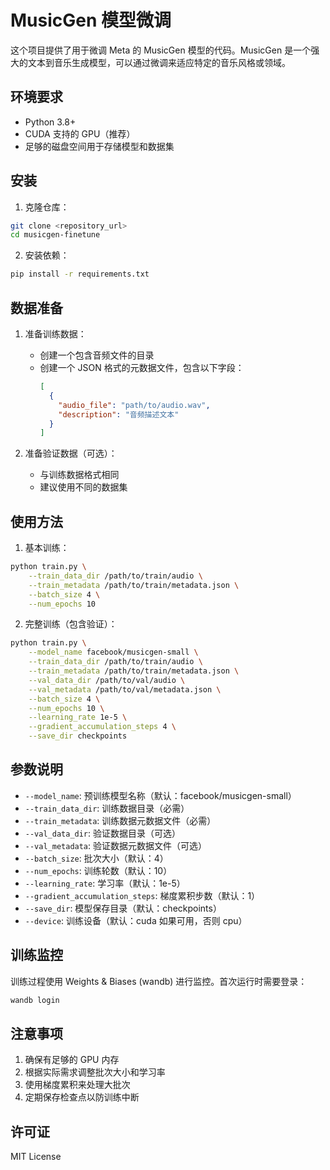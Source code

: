 # MusicGen 模型微调

这个项目提供了用于微调 Meta 的 MusicGen 模型的代码。MusicGen 是一个强大的文本到音乐生成模型，可以通过微调来适应特定的音乐风格或领域。

## 环境要求

- Python 3.8+
- CUDA 支持的 GPU（推荐）
- 足够的磁盘空间用于存储模型和数据集

## 安装

1. 克隆仓库：
```bash
git clone <repository_url>
cd musicgen-finetune
```

2. 安装依赖：
```bash
pip install -r requirements.txt
```

## 数据准备

1. 准备训练数据：
   - 创建一个包含音频文件的目录
   - 创建一个 JSON 格式的元数据文件，包含以下字段：
     ```json
     [
       {
         "audio_file": "path/to/audio.wav",
         "description": "音频描述文本"
       }
     ]
     ```

2. 准备验证数据（可选）：
   - 与训练数据格式相同
   - 建议使用不同的数据集

## 使用方法

1. 基本训练：
```bash
python train.py \
    --train_data_dir /path/to/train/audio \
    --train_metadata /path/to/train/metadata.json \
    --batch_size 4 \
    --num_epochs 10
```

2. 完整训练（包含验证）：
```bash
python train.py \
    --model_name facebook/musicgen-small \
    --train_data_dir /path/to/train/audio \
    --train_metadata /path/to/train/metadata.json \
    --val_data_dir /path/to/val/audio \
    --val_metadata /path/to/val/metadata.json \
    --batch_size 4 \
    --num_epochs 10 \
    --learning_rate 1e-5 \
    --gradient_accumulation_steps 4 \
    --save_dir checkpoints
```

## 参数说明

- `--model_name`: 预训练模型名称（默认：facebook/musicgen-small）
- `--train_data_dir`: 训练数据目录（必需）
- `--train_metadata`: 训练数据元数据文件（必需）
- `--val_data_dir`: 验证数据目录（可选）
- `--val_metadata`: 验证数据元数据文件（可选）
- `--batch_size`: 批次大小（默认：4）
- `--num_epochs`: 训练轮数（默认：10）
- `--learning_rate`: 学习率（默认：1e-5）
- `--gradient_accumulation_steps`: 梯度累积步数（默认：1）
- `--save_dir`: 模型保存目录（默认：checkpoints）
- `--device`: 训练设备（默认：cuda 如果可用，否则 cpu）

## 训练监控

训练过程使用 Weights & Biases (wandb) 进行监控。首次运行时需要登录：

```bash
wandb login
```

## 注意事项

1. 确保有足够的 GPU 内存
2. 根据实际需求调整批次大小和学习率
3. 使用梯度累积来处理大批次
4. 定期保存检查点以防训练中断

## 许可证

MIT License 